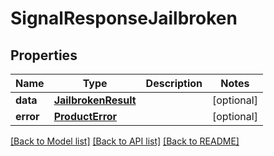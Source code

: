 # SignalResponseJailbroken

## Properties
Name | Type | Description | Notes
------------ | ------------- | ------------- | -------------
**data** | [**JailbrokenResult**](JailbrokenResult.md) |  | [optional] 
**error** | [**ProductError**](ProductError.md) |  | [optional] 

[[Back to Model list]](../README.md#documentation-for-models) [[Back to API list]](../README.md#documentation-for-api-endpoints) [[Back to README]](../README.md)

